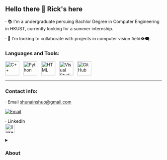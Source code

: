 ## Hello there 👋 Rick's here

·  📚 I'm a undergraduate persuing Bachlor Degree in Computer Engineering in HKUST, currently looking for a summer internship.


·  🧩 I'm looking to collaborate with projects in computer vision field👁️‍🗨️.


### Languages and Tools:
<p align="left">
          <img align    = "left" 
               alt      = "C++" 
               width    = "45px" 
               src      = "https://img.icons8.com/?size=96&id=TpULddJc4gTh&format=png" 
               style    = "padding-right:10px;" />
          <img align    = "left" 
               alt      = "Python" 
               width    = "45px" 
               src      = "https://img.icons8.com/?size=96&id=13441&format=png" 
               style    = "padding-right:10px;" />
          <img align    = "left" 
               alt      = "HTML" 
               width    = "45px" 
               src="https://cdn.jsdelivr.net/gh/devicons/devicon/icons/html5/html5-plain.svg" 
               style="padding-right:10px;" />
          <img align    = "left" 
               alt      = "Visual Studio Code"
               width    = "45px" 
               src      = "https://cdn.jsdelivr.net/gh/devicons/devicon/icons/vscode/vscode-original.svg" 
               style    = "padding-right:10px;" />
          <img align    = "left" 
               alt      = "GitHub" 
               width    = "45px" 
               src      = "https://user-images.githubusercontent.com/3369400/139448065-39a229ba-4b06-434b-bc67-616e2ed80c8f.png" 
               style    = "padding-right:10px;" /><br></p>
<br>

---

### Contact info:



·  Email
     shunainshuo@gmail.com

<a href = "mailto:shunianshuo@gmail.com">
    <img  alt   = "Email " 
          title = "My email"
          src   = "https://custom-icon-badges.demolab.com/badge/-shunianshuo@gmail.com-698ae8?style=for-the-badge&logo=mention&logoColor=white"
          style = "padding-right:10px;
    "/></a>






·  LinkedIn  
<a href = "https://www.linkedin.com/in/rick-huang-1209ba331/">
    <img  alt   = " linkedin " 
          title = "Linkedin account"
          src   = "https://cdn.pixabay.com/photo/2017/11/10/05/05/linkedin-2935407_1280.png"
          width = "30px"
          style = "padding-right:10px;
    "/></a> 



<!--
-->


<!--

  <a href = >
    <img  alt   =
          title =
          src   =
          width = "26px"
          style = "padding-right:10px;
    "/></a>
-->
  
<details>
<summary> <h3> About </h3> </summary>
  To be edited




<!--
**hxl6174/hxl6174** is a ✨ _special_ ✨ repository because its `README.md` (this file) appears on your GitHub profile.

Here are some ideas to get you started:

- 🔭 I’m currently working on ...
- 🌱 I’m currently learning ...
- 👯 I’m looking to collaborate on ...
- 🤔 I’m looking for help with ...
- 💬 Ask me about ...
- 📫 How to reach me: ...
- 😄 Pronouns: ...
- ⚡ Fun fact: ...
-->
